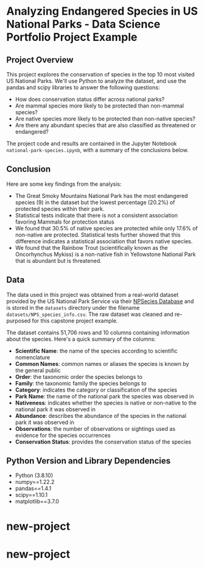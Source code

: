 # Analyzing Endangered Species in US National Parks - Data Science Portfolio Project Example

## Project Overview
This project explores the conservation of species in the top 10 most visited US National Parks. We'll use Python to analyze the dataset, and use the pandas and scipy libraries to answer the following questions:

- How does conservation status differ across national parks?
- Are mammal species more likely to be protected than non-mammal species?
- Are native species more likely to be protected than non-native species?
- Are there any abundant species that are also classified as threatened or endangered?

The project code and results are contained in the Jupyter Notebook `national-park-species.ipynb`, with a summary of the conclusions below.

## Conclusion
Here are some key findings from the analysis: 

- The Great Smoky Mountains National Park has the most endangered species (9) in the dataset but the lowest percentage (20.2%) of protected species within their park. 
- Statistical tests indicate that there is not a consistent association favoring Mammals for protection status
- We found that 30.5% of native species are protected while only 17.6% of non-native are protected. Statistical tests further showed that this difference indicates a statistical association that favors native species.
- We found that the Rainbow Trout (scientifically known as the Oncorhynchus Mykiss) is a non-native fish in Yellowstone National Park that is abundant but is threatened.

## Data
The data used in this project was obtained from a real-world dataset provided by the US National Park Service via their [NPSecies Database](https://irma.nps.gov/NPSpecies/) and is stored in the `datasets` directory under the filename `datasets/NPS_species_info.csv`. The raw dataset was cleaned and re-purposed for this capstone project example.

The dataset contains 51,706 rows and 10 columns containing information about the species. Here's a quick summary of the columns:

- **Scientific Name**: the name of the species according to scientific nomenclature
- **Common Names**: common names or aliases the species is known by the general public
- **Order**: the taxonomic order the species belongs to
- **Family**: the taxonomic family the species belongs to
- **Category**: indicates the category or classification of the species
- **Park Name**: the name of the national park the species was observed in
- **Nativeness**: indicates whether the species is native or non-native to the national park it was observed in
- **Abundance**: describes the abundance of the species in the national park it was observed in
- **Observations**: the number of observations or sightings used as evidence for the species occurrences
- **Conservation Status**: provides the conservation status of the species

## Python Version and Library Dependencies
- Python (3.8.10)
- numpy==1.22.2
- pandas==1.4.1
- scipy==1.10.1
- matplotlib==3.7.0 
# new-project
# new-project
